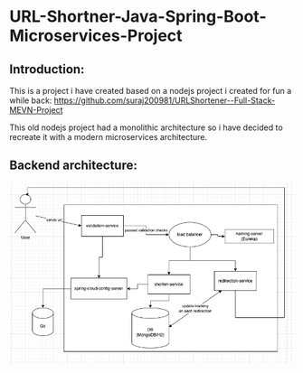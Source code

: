 # URL-Shortner-Java-Spring-Boot-Microservices-Project

## Introduction:

This is a project i have created based on a nodejs project i created for fun a while back: https://github.com/suraj200981/URLShortener--Full-Stack-MEVN-Project

This old nodejs project had a monolithic architecture so i have decided to recreate it with a modern microservices architecture.

## Backend architecture:
![architecture design](design.png)
